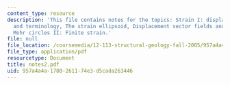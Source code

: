 ```yaml
---
content_type: resource
description: 'This file contains notes for the topics: Strain I: displacement, strain
  and terminology, The strain ellipsoid, Displacement vector fields and strain, and
  Mohr circles II: Finite strain.'
file: null
file_location: /coursemedia/12-113-structural-geology-fall-2005/957a4a4a1780261174e3d5cada263446_notes2.pdf
file_type: application/pdf
resourcetype: Document
title: notes2.pdf
uid: 957a4a4a-1780-2611-74e3-d5cada263446
---
```

